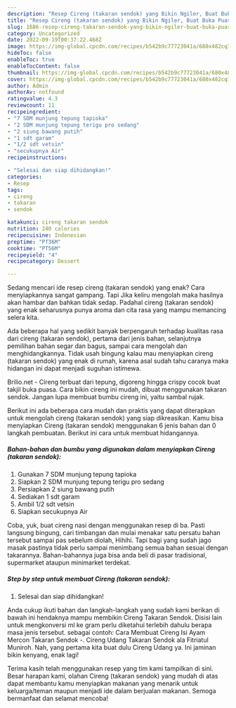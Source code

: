 ```yaml
---
description: "Resep Cireng (takaran sendok) yang Bikin Ngiler, Buat Buka Puasa Lezat"
title: "Resep Cireng (takaran sendok) yang Bikin Ngiler, Buat Buka Puasa Lezat"
slug: 1686-resep-cireng-takaran-sendok-yang-bikin-ngiler-buat-buka-puasa-lezat
category: Uncategorized
date: 2022-09-19T00:37:22.468Z
image: https://img-global.cpcdn.com/recipes/b542b9c77723041a/680x482cq70/cireng-takaran-sendok-foto-resep-utama.jpg
hideToc: false
enableToc: true
enableTocContent: false
thumbnail: https://img-global.cpcdn.com/recipes/b542b9c77723041a/680x482cq70/cireng-takaran-sendok-foto-resep-utama.jpg
cover: https://img-global.cpcdn.com/recipes/b542b9c77723041a/680x482cq70/cireng-takaran-sendok-foto-resep-utama.jpg
author: Admin
authorAv: notfound
ratingvalue: 4.3
reviewcount: 11
recipeingredient:
- "7 SDM munjung tepung tapioka"
- "2 SDM munjung tepung terigu pro sedang"
- "2 siung bawang putih"
- "1 sdt garam"
- "1/2 sdt vetsin"
- "secukupnya Air"
recipeinstructions:

- "Selesai dan siap dihidangkan!"
categories:
- Resep
tags:
- cireng
- takaran
- sendok

katakunci: cireng takaran sendok 
nutrition: 240 calories
recipecuisine: Indonesian
preptime: "PT36M"
cooktime: "PT56M"
recipeyield: "4"
recipecategory: Dessert

---
```



Sedang mencari ide resep cireng (takaran sendok) yang enak? Cara menyiapkannya sangat gampang. Tapi Jika keliru mengolah maka hasilnya akan hambar dan bahkan tidak sedap. Padahal cireng (takaran sendok) yang enak seharusnya punya aroma dan cita rasa yang mampu memancing selera kita.


Ada beberapa hal yang sedikit banyak berpengaruh terhadap kualitas rasa dari cireng (takaran sendok), pertama dari jenis bahan, selanjutnya pemilihan bahan segar dan bagus, sampai cara mengolah dan menghidangkannya. Tidak usah bingung kalau mau menyiapkan cireng (takaran sendok) yang enak di rumah, karena asal sudah tahu caranya maka hidangan ini dapat menjadi suguhan istimewa.

Brilio.net - Cireng terbuat dari tepung, digoreng hingga crispy cocok buat takjil buka puasa. Cara bikin cireng ini mudah, dibuat menggunakan takaran sendok. Jangan lupa membuat bumbu cireng ini, yaitu sambal rujak.


Berikut ini ada beberapa cara mudah dan praktis yang dapat diterapkan untuk mengolah cireng (takaran sendok) yang siap dikreasikan. Kamu bisa menyiapkan Cireng (takaran sendok) menggunakan 6 jenis bahan dan 0 langkah pembuatan. Berikut ini cara untuk membuat hidangannya.

<!--inarticleads1-->

##### Bahan-bahan dan bumbu yang digunakan dalam menyiapkan Cireng (takaran sendok):

1. Gunakan 7 SDM munjung tepung tapioka
1. Siapkan 2 SDM munjung tepung terigu pro sedang
1. Persiapkan 2 siung bawang putih
1. Sediakan 1 sdt garam
1. Ambil 1/2 sdt vetsin
1. Siapkan secukupnya Air


Coba, yuk, buat cireng nasi dengan menggunakan resep di ba. Pasti langsung bingung, cari timbangan dan mulai menakar satu persatu bahan tersebut sampai pas sebelum diolah, Hihihi. Tapi bagi yang sudah jago masak pastinya tidak perlu sampai menimbang semua bahan sesuai dengan takarannya. Bahan-bahannya juga bisa anda beli di pasar tradisional, supermarket ataupun minimarket terdekat. 

<!--inarticleads2-->

##### Step by step untuk membuat Cireng (takaran sendok):


1. Selesai dan siap dihidangkan!

Anda cukup ikuti bahan dan langkah-langkah yang sudah kami berikan di bawah ini hendaknya mampu membikin Cireng Takaran Sendok. Disisi lain untuk mengkonversi ml ke gram perlu diketahui terlebih dahulu berapa masa jenis tersebut. sebagai contoh: Cara Membuat Cireng Isi Ayam Mercon Takaran Sendok -. Cireng Udang Takaran Sendok ala Fitriatul Muniroh. Nah, yang pertama kita buat dulu Cireng Udang ya. Ini jaminan bikin kenyang, enak lagi! 

Terima kasih telah menggunakan resep yang tim kami tampilkan di sini. Besar harapan kami, olahan Cireng (takaran sendok) yang mudah di atas dapat membantu kamu menyiapkan makanan yang menarik untuk keluarga/teman maupun menjadi ide dalam berjualan makanan. Semoga bermanfaat dan selamat mencoba!
